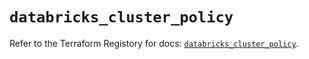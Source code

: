 # `databricks_cluster_policy`

Refer to the Terraform Registory for docs: [`databricks_cluster_policy`](https://registry.terraform.io/providers/databricks/databricks/1.22.0/docs/resources/cluster_policy).
